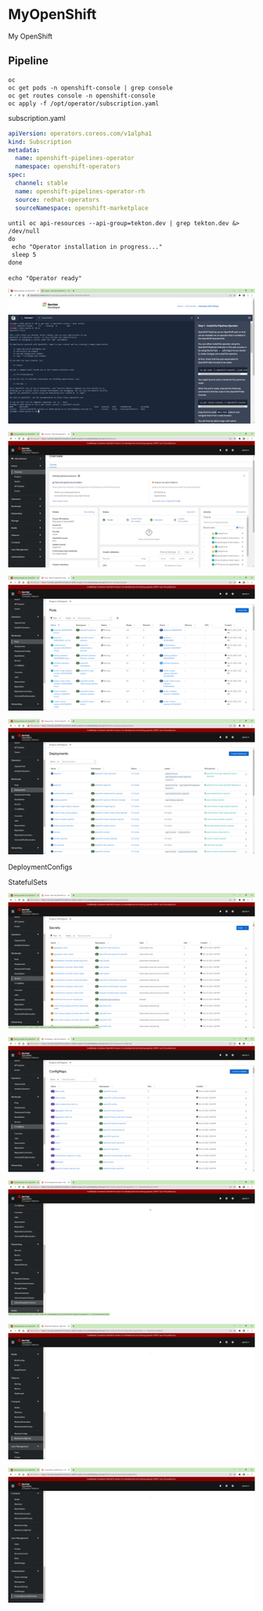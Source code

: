 # MyOpenShift

My OpenShift



## Pipeline


```dos
oc
oc get pods -n openshift-console | grep console
oc get routes console -n openshift-console
oc apply -f /opt/operator/subscription.yaml
```


subscription.yaml

```yml
apiVersion: operators.coreos.com/v1alpha1
kind: Subscription
metadata:
  name: openshift-pipelines-operator
  namespace: openshift-operators
spec:
  channel: stable
  name: openshift-pipelines-operator-rh
  source: redhat-operators
  sourceNamespace: openshift-marketplace
```

```dos
until oc api-resources --api-group=tekton.dev | grep tekton.dev &> /dev/null
do
 echo "Operator installation in progress..."
 sleep 5
done

echo "Operator ready"
```


![](image/README/001.png)

![](image/README/002.png)

![](image/README/workloads_Pods.png)

![](image/README/workloads_Deployments.png)


DeploymentConfigs

StatefulSets

![](image/README/workloads_Secrets.png)

![](image/README/workloads_ConfigMaps.png)

![](image/README/networking_storage.png)

![](image/README/003.png)

![](image/README/004.png)






